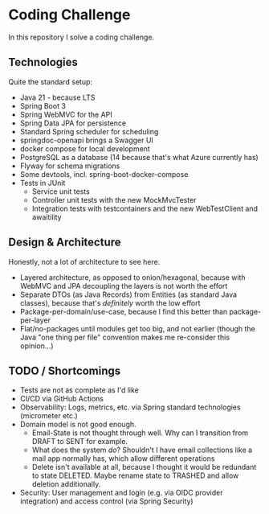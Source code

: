 # Coding Challenge

In this repository I solve a coding challenge.

## Technologies

Quite the standard setup:

* Java 21 - because LTS
* Spring Boot 3
* Spring WebMVC for the API
* Spring Data JPA for persistence
* Standard Spring scheduler for scheduling
* springdoc-openapi brings a Swagger UI
* docker compose for local development
* PostgreSQL as a database (14 because that's what Azure currently has)
* Flyway for schema migrations
* Some devtools, incl. spring-boot-docker-compose
* Tests in JUnit
  * Service unit tests
  * Controller unit tests with the new MockMvcTester
  * Integration tests with testcontainers and the new WebTestClient and awaitility

## Design & Architecture

Honestly, not a lot of architecture to see here.

* Layered architecture, as opposed to onion/hexagonal, because with WebMVC and JPA decoupling the layers is not worth the effort
* Separate DTOs (as Java Records) from Entities (as standard Java classes), because that's *definitely* worth the low effort
* Package-per-domain/use-case, because I find this better than package-per-layer
* Flat/no-packages until modules get too big, and not earlier (though the Java "one thing per file" convention makes me re-consider this opinion...)

## TODO / Shortcomings

* Tests are not as complete as I'd like
* CI/CD via GitHub Actions
* Observability: Logs, metrics, etc. via Spring standard technologies (micrometer etc.)
* Domain model is not good enough.
  * Email-State is not thought through well. Why can I transition from DRAFT to SENT for example.
  * What does the system *do*? Shouldn't I have email collections like a mail app normally has, which allow different operations
  * Delete isn't available at all, because I thought it would be redundant to state DELETED. Maybe rename state to TRASHED and allow deletion additionally.
* Security: User management and login (e.g. via OIDC provider integration) and access control (via Spring Security)

